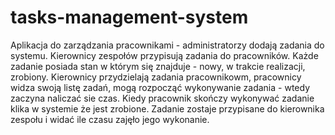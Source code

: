 # tasks-management-system

Aplikacja do zarządzania pracownikami - administratorzy dodają zadania do systemu. 
Kierownicy zespołów przypisują zadania do pracowników. 
Każde zadanie posiada stan w którym się znajduje - nowy, w trakcie realizacji, zrobiony. 
Kierownicy przydzielają zadania pracownikowm, pracownicy widza swoją listę zadań, 
mogą rozpocząć wykonywanie zadania - wtedy zaczyna naliczać sie czas. 
Kiedy pracownik skończy wykonywać zadanie klika w systemie że jest zrobione. 
Zadanie zostaje przypisane do kierownika zespołu i widać ile czasu zajęło jego wykonanie.
